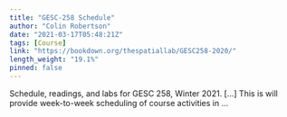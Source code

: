 ```yaml
---
title: "GESC-258 Schedule"
author: "Colin Robertson"
date: "2021-03-17T05:48:21Z"
tags: [Course]
link: "https://bookdown.org/thespatiallab/GESC258-2020/"
length_weight: "19.1%"
pinned: false
---
```


Schedule, readings, and labs for GESC 258, Winter 2021. [...] This is will provide week-to-week scheduling of course activities in ...
